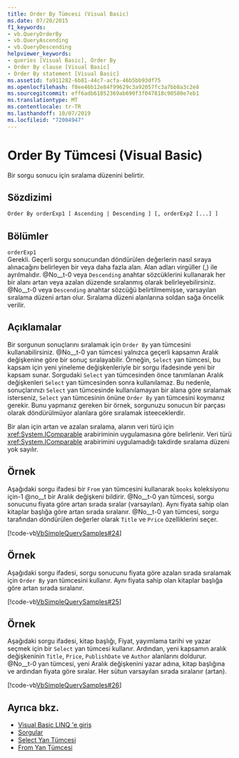 ```yaml
---
title: Order By Tümcesi (Visual Basic)
ms.date: 07/20/2015
f1_keywords:
- vb.QueryOrderBy
- vb.QueryAscending
- vb.QueryDescending
helpviewer_keywords:
- queries [Visual Basic], Order By
- Order By clause [Visual Basic]
- Order By statement [Visual Basic]
ms.assetid: fa911282-6b81-44c7-acfa-46b5bb93df75
ms.openlocfilehash: f8ee46b12e84f99629c3a92057fc3a7bb8a3c2e8
ms.sourcegitcommit: eff6adb61852369ab690f3f047818c90580e7eb1
ms.translationtype: MT
ms.contentlocale: tr-TR
ms.lasthandoff: 10/07/2019
ms.locfileid: "72004947"
---
```

# <a name="order-by-clause-visual-basic"></a>Order By Tümcesi (Visual Basic)
Bir sorgu sonucu için sıralama düzenini belirtir.  
  
## <a name="syntax"></a>Sözdizimi  
  
```vb  
Order By orderExp1 [ Ascending | Descending ] [, orderExp2 [...] ]  
```  
  
## <a name="parts"></a>Bölümler  
 `orderExp1`  
 Gerekli. Geçerli sorgu sonucundan döndürülen değerlerin nasıl sıraya alınacağını belirleyen bir veya daha fazla alan. Alan adları virgüller (,) ile ayrılmalıdır. @No__t-0 veya `Descending` anahtar sözcüklerini kullanarak her bir alanı artan veya azalan düzende sıralanmış olarak belirleyebilirsiniz. @No__t-0 veya `Descending` anahtar sözcüğü belirtilmemişse, varsayılan sıralama düzeni artan olur. Sıralama düzeni alanlarına soldan sağa öncelik verilir.  
  
## <a name="remarks"></a>Açıklamalar  
 Bir sorgunun sonuçlarını sıralamak için `Order By` yan tümcesini kullanabilirsiniz. @No__t-0 yan tümcesi yalnızca geçerli kapsamın Aralık değişkenine göre bir sonuç sıralayabilir. Örneğin, `Select` yan tümcesi, bu kapsam için yeni yineleme değişkenleriyle bir sorgu ifadesinde yeni bir kapsam sunar. Sorgudaki `Select` yan tümcesinden önce tanımlanan Aralık değişkenleri `Select` yan tümcesinden sonra kullanılamaz. Bu nedenle, sonuçlarınızı `Select` yan tümcesinde kullanılamayan bir alana göre sıralamak isterseniz, `Select` yan tümcesinin önüne `Order By` yan tümcesini koymanız gerekir. Bunu yapmanız gereken bir örnek, sorgunuzu sonucun bir parçası olarak döndürülmüyor alanlara göre sıralamak isteeceklerdir.  
  
 Bir alan için artan ve azalan sıralama, alanın veri türü için <xref:System.IComparable> arabiriminin uygulamasına göre belirlenir. Veri türü <xref:System.IComparable> arabirimini uygulamadığı takdirde sıralama düzeni yok sayılır.  
  
## <a name="example"></a>Örnek  
 Aşağıdaki sorgu ifadesi bir `From` yan tümcesini kullanarak `books` koleksiyonu için-1 @no__t bir Aralık değişkeni bildirir. @No__t-0 yan tümcesi, sorgu sonucunu fiyata göre artan sırada sıralar (varsayılan). Aynı fiyata sahip olan kitaplar başlığa göre artan sırada sıralanır. @No__t-0 yan tümcesi, sorgu tarafından döndürülen değerler olarak `Title` ve `Price` özelliklerini seçer.  
  
 [!code-vb[VbSimpleQuerySamples#24](~/samples/snippets/visualbasic/VS_Snippets_VBCSharp/VbSimpleQuerySamples/VB/QuerySamples1.vb#24)]  
  
## <a name="example"></a>Örnek  
 Aşağıdaki sorgu ifadesi, sorgu sonucunu fiyata göre azalan sırada sıralamak için `Order By` yan tümcesini kullanır. Aynı fiyata sahip olan kitaplar başlığa göre artan sırada sıralanır.  
  
 [!code-vb[VbSimpleQuerySamples#25](~/samples/snippets/visualbasic/VS_Snippets_VBCSharp/VbSimpleQuerySamples/VB/QuerySamples1.vb#25)]  
  
## <a name="example"></a>Örnek  
 Aşağıdaki sorgu ifadesi, kitap başlığı, Fiyat, yayımlama tarihi ve yazar seçmek için bir `Select` yan tümcesi kullanır. Ardından, yeni kapsamın aralık değişkeninin `Title`, `Price`, `PublishDate` ve `Author` alanlarını doldurur. @No__t-0 yan tümcesi, yeni Aralık değişkenini yazar adına, kitap başlığına ve ardından fiyata göre sıralar. Her sütun varsayılan sırada sıralanır (artan).  
  
 [!code-vb[VbSimpleQuerySamples#26](~/samples/snippets/visualbasic/VS_Snippets_VBCSharp/VbSimpleQuerySamples/VB/QuerySamples1.vb#26)]  
  
## <a name="see-also"></a>Ayrıca bkz.

- [Visual Basic LINQ 'e giriş](../../../visual-basic/programming-guide/language-features/linq/introduction-to-linq.md)
- [Sorgular](../../../visual-basic/language-reference/queries/index.md)
- [Select Yan Tümcesi](../../../visual-basic/language-reference/queries/select-clause.md)
- [From Yan Tümcesi](../../../visual-basic/language-reference/queries/from-clause.md)
